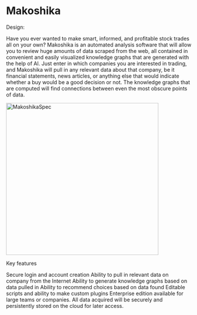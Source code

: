 # Makoshika

Design:

Have you ever wanted to make smart, informed, and profitable stock trades all on your own? Makoshika is an automated analysis software
that will allow you to review huge amounts of data scraped from the web, all contained in convenient and easily visualized knowledge graphs
that are generated with the help of AI. Just enter in which companies you are interested in trading, and Makoshika will pull in any relevant
data about that company, be it financial statements, news articles, or anything else that would indicate whether a buy would be a good decision
or not. The knowledge graphs that are computed will find connections between even the most obscure points of data.



<img width="414" alt="MakoshikaSpec" src="https://user-images.githubusercontent.com/93345601/215248729-04b18088-8da0-4ceb-9901-62be64d0c5ea.png">


Key features

Secure login and account creation
Ability to pull in relevant data on company from the Internet
Ability to generate knowledge graphs based on data pulled in
Ability to recommend choices based on data found
Editable scripts and ability to make custom plugins
Enterprise edition available for large teams or companies.
All data acquired will be securely and persistently stored on the cloud for later access.
